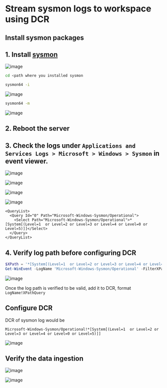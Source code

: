 # Stream sysmon logs to workspace using DCR

## Install sysmon packages
## 1. Install [sysmon](https://learn.microsoft.com/en-us/sysinternals/downloads/sysmon)
![image](https://github.com/guguji666666/GJS-Sentinel-Tips/assets/96930989/07a32dc2-1793-4df7-bee7-6a0caf901a84)

```sh
cd <path where you installed sysmon
```

```sh
sysmon64 -i
```
![image](https://github.com/guguji666666/GJS-Sentinel-Tips/assets/96930989/bd462e5d-08ab-4960-8a58-c66e42423d0b)

```sh
sysmon64 -m
```
![image](https://github.com/guguji666666/GJS-Sentinel-Tips/assets/96930989/6c722b2d-a717-44ea-bec5-e17ce63b734e)

## 2. Reboot the server
## 3. Check the logs under `Applications and Services Logs > Microsoft > Windows > Sysmon` in event viewer.
![image](https://github.com/guguji666666/GJS-Sentinel-Tips/assets/96930989/91e89f9b-3e56-4858-b10b-6e34a649f312)

![image](https://github.com/guguji666666/GJS-Sentinel-Tips/assets/96930989/4f8caf2f-e983-4778-9109-d8a663b33aaa)

![image](https://github.com/guguji666666/GJS-Sentinel-Tips/assets/96930989/7fa8a860-19ba-4109-b589-a99caf329d83)

![image](https://github.com/guguji666666/GJS-Sentinel-Tips/assets/96930989/566be5eb-d8a1-460e-a968-da48d70afa77)

```
<QueryList>
  <Query Id="0" Path="Microsoft-Windows-Sysmon/Operational">
    <Select Path="Microsoft-Windows-Sysmon/Operational">*[System[(Level=1  or Level=2 or Level=3 or Level=4 or Level=0 or Level=5)]]</Select>
  </Query>
</QueryList>
```

## 4. Verify log path before configuring DCR
```powershell
$XPath = '*[System[(Level=1  or Level=2 or Level=3 or Level=4 or Level=0 or Level=5)]]' 
Get-WinEvent -LogName 'Microsoft-Windows-Sysmon/Operational' -FilterXPath $Xpath
```
![image](https://github.com/guguji666666/GJS-Sentinel-Tips/assets/96930989/f01de778-d0f5-4dd4-a663-4c6cdedbf8e2)

Once the log path is verified to be valid, add it to DCR, format `LogName!XPathQuery`

## Configure DCR
DCR of sysmon log would be 
```
Microsoft-Windows-Sysmon/Operational!*[System[(Level=1  or Level=2 or Level=3 or Level=4 or Level=0 or Level=5)]]
```
![image](https://github.com/guguji666666/GJS-Sentinel-Tips/assets/96930989/5eaf4453-ff2a-4b03-9439-177bb9eb05be)

## Verify the data ingestion

![image](https://github.com/guguji666666/GJS-Sentinel-Tips/assets/96930989/bbd0530e-9b4d-4188-a0d0-3ad95242ad29)

![image](https://github.com/guguji666666/GJS-Sentinel-Tips/assets/96930989/ea4f5224-fad3-43eb-9660-a44c5e30d50b)




